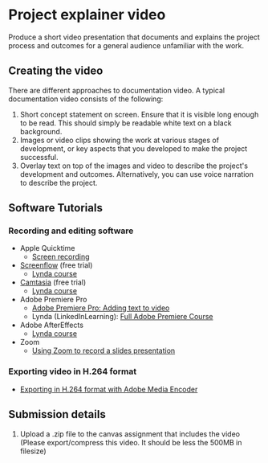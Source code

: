 # Project explainer video

Produce a short video presentation that documents and explains the project process and outcomes for a general audience unfamiliar with the work.

## Creating the video

There are different approaches to documentation video. A typical documentation video consists of the following:

1. Short concept statement on screen. Ensure that it is visible long enough to be read. This should simply be readable white text on a black background.
2. Images or video clips showing the work at various stages of development, or key aspects that you developed to make the project successful.
3. Overlay text on top of the images and video to describe the project's development and outcomes. Alternatively, you can use voice narration to describe the project.

## Software Tutorials

### Recording and editing software

* Apple Quicktime
  * [Screen recording](https://etc.usf.edu/techease/4all/getting-started/creating-screen-recordings-with-quicktime-player/#accessvid)
* [Screenflow](https://www.telestream.net/screenflow/overview.htm) (free trial)
  * [Lynda course](https://www.lynda.com/Screenflow-tutorials/ScreenFlow-8-Essential-Training/711817-2.html?org=psu.edu)
* [Camtasia](https://www.techsmith.com/video-editor.html) (free trial)
  * [Lynda course](https://www.lynda.com/Camtasia-tutorials/Camtasia-2018-Essential-Training/709839-2.html?org=psu.edu)
* Adobe Premiere Pro
  * [Adobe Premiere Pro: Adding text to video](https://www.youtube.com/watch?v=0KALkNsqFhw)
  * Lynda (LinkedInLearning): [Full Adobe Premiere Course](https://www.lynda.com/Premiere-Pro-tutorials/Using-exercise-files/5025107/2807897-4.html?org=psu.edu)
* Adobe AfterEffects
  * [Lynda course](https://www.lynda.com/After-Effects-tutorials/Welcome/758640/791274-4.html?org=psu.edu)
* Zoom
  * [Using Zoom to record a slides presentation](https://www.youtube.com/watch?v=WmMSXOQVQs4)

### Exporting video in H.264 format

* [Exporting in H.264 format with Adobe Media Encoder](https://www.evscicats.com/tutorials/export-mp4-video-for-youtube-vimeo/)

## Submission details

1. Upload a .zip file to the canvas assignment that includes the video \(Please export/compress this video. It should be less the 500MB in filesize\)

